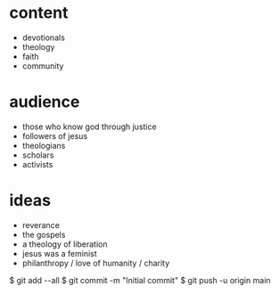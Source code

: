 # content

* devotionals
* theology
* faith
* community

# audience

* those who know god through justice
* followers of jesus
* theologians
* scholars
* activists

# ideas

* reverance
* the gospels
* a theology of liberation
* jesus was a feminist
* philanthropy / love of humanity / charity

$ git add --all
$ git commit -m "Initial commit"
$ git push -u origin main
